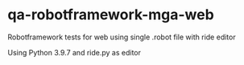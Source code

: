 # qa-robotframework-mga-web

Robotframework tests for web using single .robot file with ride editor

Using Python 3.9.7
and ride.py as editor

